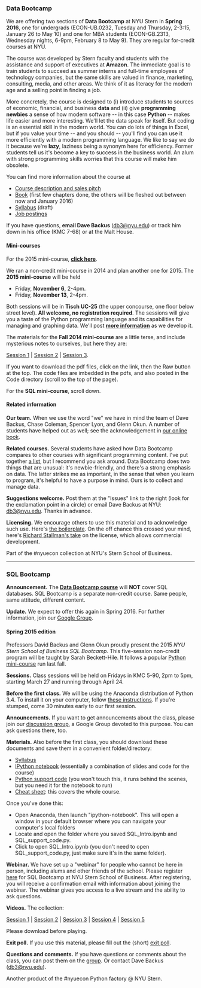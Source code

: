 ### Data Bootcamp

We are offering two sections of **Data Bootcamp** at NYU Stern in **Spring 2016**, one for undergrads (ECON-UB.0232, Tuesday and Thursday, 2-3:15, January 26 to May 10) and one for MBA students (ECON-GB.2313, Wednesday nights, 6-9pm, February 8 to May 9). They are regular for-credit courses at NYU.  

The course was developed by Stern faculty and students with the assistance and support of executives at **Amazon**.  The immediate goal is to train students to succeed as summer interns and full-time employees of technology companies, but the same skills are valued in finance, marketing, consulting, media, and other areas. We think of it as literacy for the modern age and a selling point in finding a job.   

More concretely, the course is designed to (i) introduce students to sources of economic, financial, and business **data** and (ii) give **programming newbies** a sense of how modern software -- in this case **Python** -- makes life easier and more interesting.  We'll let the data speak for itself.  But coding is an essential skill in the modern world. You can do lots of things in Excel, but if you value your time -- and you should -- you'll find you can use it more efficiently with a modern programming language.  We like to say we do it because we're **lazy**, laziness being a synonym here for efficiency.  Former students tell us it's become a key to success in the business world.  An alum with strong programming skills worries that this course will make him obsolete.   

You can find more information about the course at  

* [Course description and sales pitch](https://github.com/DaveBackus/Data_Bootcamp/blob/master/Markdown/bootcamp_faq.md)
* [Book](https://www.gitbook.com/book/davebackus/test/details) (first few chapters done, the others will be fleshed out between now and January 2016) 
* [Syllabus](https://github.com/DaveBackus/Data_Bootcamp/blob/master/Documents/bootcamp_syllabus.pdf) (draft)
* [Job postings](https://github.com/DaveBackus/Data_Bootcamp/blob/master/Markdown/job_postings.md) 

If you have questions, **email Dave Backus** (db3@nyu.edu) or track him down in his office (KMC 7-68) or at the Malt House.  
#### Mini-courses  

For the 2015 mini-course, **[click here](https://github.com/DaveBackus/Data_Bootcamp/blob/master/Markdown/bootcamp_mini_2015.md)**.

We ran a non-credit mini-course in 2014 and plan another one for 2015.  The **2015 mini-course** will be held  

* Friday, **November 6**, 2-4pm.     
* Friday, **November 13**, 2-4pm.    

Both sessions will be in **Tisch UC-25** (the upper concourse, one floor below street level). **All welcome, no registration required**.  The sessions will give you a taste of the Python programming language and its capabilities for managing and graphing data.  We'll post **[more information](https://github.com/DaveBackus/Data_Bootcamp/blob/master/Markdown/bootcamp_mini_2015.md)** as we develop it.  

The materials for the **Fall 2014 mini-course** are a little terse, and include mysterious notes to ourselves, but here they are: 

[Session 1](https://github.com/DaveBackus/Data_Bootcamp/blob/master/Notes/mini_class1.pdf) | 
[Session 2](https://github.com/DaveBackus/Data_Bootcamp/blob/master/Notes/mini_class2.pdf) | 
[Session 3](https://github.com/DaveBackus/Data_Bootcamp/blob/master/Notes/mini_class3.pdf).

If you want to download the pdf files, click on the link, then the Raw button at the top.  The code files are imbedded in the pdfs, and also posted in the Code directory (scroll to the top of the page).  

For the **SQL mini-course**, scroll down.  


#### Related information 

**Our team.**  When we use the word "we" we have in mind the team of Dave Backus, Chase Coleman, Spencer Lyon, and Glenn Okun.  A number of students have helped out as well; see the acknowledgement in [our online book](https://davebackus.gitbooks.io/test/content/).

**Related courses.** Several students have asked how Data Bootcamp compares to other courses with significant programming content.  I've put together [a list](https://github.com/DaveBackus/Data_Bootcamp/blob/master/Markdown/related_courses.md#related-courses), but I recommend you ask around.  Data Bootcamp does two things that are unusual:  it's newbie-friendly, and there's a strong emphasis on data.  The latter strikes me as important, in the sense that when you learn to program, it's helpful to have a purpose in mind.  Ours is to collect and manage data.  

**Suggestions welcome.**  Post them at the "Issues" link to the right (look for the exclamation point in a circle) or email Dave Backus at NYU:  db3@nyu.edu. Thanks in advance. 

**Licensing.** We encourage others to use this material and to acknowledge such use.
Here's [the boilerplate](https://github.com/DaveBackus/Data_Bootcamp/blob/master/LICENSE.md).
On the off chance this crossed your mind, here's 
[Richard Stallman's take](http://www.newyorker.com/business/currency/the-gnu-manifesto-turns-thirty) on the license, which allows commercial development.  

Part of the #nyuecon collection at NYU's Stern School of Business. 

---
### SQL Bootcamp

**Announcement.** The **[Data Bootcamp course](https://github.com/DaveBackus/Data_Bootcamp#data-bootcamp)** will **NOT** cover SQL databases.  SQL Bootcamp is a separate non-credit course.  Same people, same attitude, different content.  

**Update.**  We expect to offer this again in Spring 2016. For further information, join our [Google Group](https://groups.google.com/forum/#!forum/nyu_data_bootcamp).  

#### Spring 2015 edition  

Professors David Backus and Glenn Okun proudly present the 2015 *NYU Stern School of Business SQL Bootcamp*. This five-session non-credit program will be taught by Sarah Beckett-Hile. It follows a popular
[Python mini-course](https://github.com/DaveBackus/Data_Bootcamp#data-bootcamp) run last fall.  

**Sessions.** Class sessions will be held on Fridays in KMC 5-90, 2pm to 5pm, starting March 27 and running through April 24.

**Before the first class.**  We will be using the Anaconda distribution of Python 3.4. 
To install it on your computer, follow [these instructions](https://docs.google.com/document/d/1kvZAEEh4MqpWfVuW1eW3lBvsS2yKEJXtzAkOZSrtd5s/edit?usp=sharing).
If you're stumped, come 30 minutes early to our first session.  

**Announcements.** If you want to get announcements about the class, please join our [discussion group](https://groups.google.com/forum/#!forum/nyu_data_bootcamp), a Google Group devoted to this purpose.
You can ask questions there, too.  

**Materials.**  Also before the first class, you should download these documents and save them in a convenient folder/directory: 
* [Syllabus](https://github.com/DaveBackus/Data_Bootcamp/blob/master/Code/SQL/SBH_SQL_Syllabus.pdf)
* [IPython notebook](https://github.com/DaveBackus/Data_Bootcamp/blob/master/Code/SQL/SQL_Intro.ipynb) (essentially a combination of slides and code for the course) 
* [Python support code](https://github.com/DaveBackus/Data_Bootcamp/blob/master/Code/SQL/SQL_support_code.py) (you won't touch this, it runs behind the scenes, but you need it for the notebook to run) 
* [Cheat sheet](https://github.com/DaveBackus/Data_Bootcamp/blob/master/Code/SQL/SQL_Cheat_Sheet.pdf): this covers the whole course.  

Once you've done this: 
* Open Anaconda, then launch "ipython-notebook". This will open a window in your default browser where you can navigate your computer's local folders
* Locate and open the folder where you saved SQL_Intro.ipynb and SQL_support_code.py. 
* Click to open SQL_Intro.ipynb (you don't need to open SQL_support_code.py, just make sure it's in the same folder).

**Webinar.**  We have set up a "webinar" for people who cannot be here in person, 
including alums and other friends of the school.  Please register [here](https://attendee.gotowebinar.com/register/3554985340709263362) 
for SQL Bootcamp at NYU Stern School of Business. After registering, you will receive a confirmation email with information about joining the webinar.  The webinar gives you access to a live stream and the ability to ask questions.  

**Videos.** The collection:  

[Session 1](https://www.dropbox.com/s/fr36ox2cfmlgq2g/NYU_Stern_SQL_Bootcamp_Session_1.mov?dl=0) | 
[Session 2](https://www.dropbox.com/s/adecgf0llk97eh1/NYU_Stern_SQL_Bootcamp_Session_2.mov?dl=0) |
[Session 3](https://www.dropbox.com/s/oepu3q8ubrop1kr/NYU_Stern_SQL_Bootcamp_Session_3.mov?dl=0) | 
[Session 4](https://www.dropbox.com/s/g1imh5zv9644v3v/NYU_Stern_SQL_Bootcamp_Session_4.mp4?dl=0) | 
[Session 5](https://www.dropbox.com/s/zbheuu04c3z63ym/NYU_Stern_SQL_Bootcamp_Session_5.mp4?dl=0) 

Please download before playing. 

**Exit poll.** If you use this material, please fill out the (short) [exit poll](https://docs.google.com/forms/d/1ZV9NW2Lum3Tp5jVMJWg8I5gkvVi0NmskdL1bameVmMg/viewform?usp=send_form).

**Questions and comments.** If you have questions or comments about the class, you can post them on the 
[group](https://groups.google.com/forum/#!forum/nyu_data_bootcamp).  Or contact Dave Backus (db3@nyu.edu).  

Another product of the #nyuecon Python factory @ NYU Stern.
